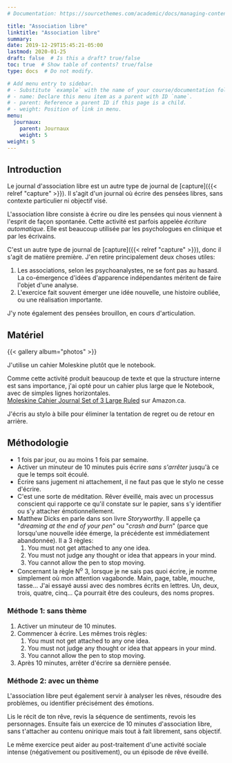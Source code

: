 ```yaml
---
# Documentation: https://sourcethemes.com/academic/docs/managing-content/

title: "Association libre"
linktitle: "Association libre"
summary:
date: 2019-12-29T15:45:21-05:00
lastmod: 2020-01-25
draft: false  # Is this a draft? true/false
toc: true  # Show table of contents? true/false
type: docs  # Do not modify.

# Add menu entry to sidebar.
# - Substitute `example` with the name of your course/documentation folder.
# - name: Declare this menu item as a parent with ID `name`.
# - parent: Reference a parent ID if this page is a child.
# - weight: Position of link in menu.
menu:
  journaux:
    parent: Journaux
    weight: 5
weight: 5
---
```


## Introduction

Le journal d'association libre est un autre type de journal de [capture]({{< relref "capture" >}}).
Il s'agit d'un journal où écrire des pensées libres, sans contexte particulier ni objectif visé.

L'association libre consiste à écrire ou dire les pensées qui nous viennent à l'esprit de façon spontanée.
Cette activité est parfois appelée *écriture automatique*.
Elle est beaucoup utilisée par les psychologues en clinique et par les écrivains.

C'est un autre type de journal de [capture]({{< relref "capture" >}}), donc il s'agit de matière première.
J'en retire principalement deux choses utiles:

1. Les associations, selon les psychoanalystes, ne se font pas au hasard.
   La co-émergence d'idées d'apparence indépendantes méritent de faire l'objet d'une analyse.
2. L'exercice fait souvent émerger une idée nouvelle, une histoire oubliée, ou une réalisation importante.

J'y note également des pensées brouillon, en cours d'articulation.


## Matériel

{{< gallery album="photos" >}}

J'utilise un cahier Moleskine plutôt que le notebook.

Comme cette activité produit beaucoup de texte et que la structure interne est sans importance,
j'ai opté pour un cahier plus large que le Notebook, avec de simples lignes horizontales.  
[Moleskine Cahier Journal Set of 3 Large Ruled](https://www.amazon.ca/dp/8883704983/ref=cm_sw_em_r_mt_dp_U_YDKgEbV8SVDAK) sur Amazon.ca.

J'écris au stylo à bille pour éliminer la tentation de regret ou de retour en arrière.


## Méthodologie

* 1 fois par jour, ou au moins 1 fois par semaine.
* Activer un minuteur de 10 minutes puis écrire *sans s'arrêter* jusqu'à ce que le temps soit écoulé.
* Écrire sans jugement ni attachement, il ne faut pas que le stylo ne cesse d'écrire.
* C'est une sorte de méditation. Rêver éveillé, mais avec un processus conscient qui rapporte ce qu'il constate sur le papier, sans s'y identifier ou s'y attacher émotionnellement.
* Matthew Dicks en parle dans son livre *Storyworthy*.
  Il appelle ça "*dreaming at the end of your pen*" ou "*crash and burn*" (parce que lorsqu'une nouvelle idée émerge, la précédente est immédiatement abandonnée).
  Il a 3 règles:
    1. You must not get attached to any one idea.
    2. You must not judge any thought or idea that appears in your mind.
    3. You cannot allow the pen to stop moving.
* Concernant la règle N<sup>o</sup> 3, lorsque je ne sais pas quoi écrire, je nomme simplement où mon attention vagabonde.
  Main, page, table, mouche, tasse…
  J'ai essayé aussi avec des nombres écrits en lettres.
  Un, deux, trois, quatre, cinq…
  Ça pourrait être des couleurs, des noms propres.


### Méthode 1: sans thème

1. Activer un minuteur de 10 minutes.
2. Commencer à écrire.
   Les mêmes trois règles:
    1. You must not get attached to any one idea.
    2. You must not judge any thought or idea that appears in your mind.
    3. You cannot allow the pen to stop moving.
3. Après 10 minutes, arrêter d'écrire sa dernière pensée.


### Méthode 2: avec un thème

L'association libre peut également servir à analyser les rêves, résoudre des problèmes, ou identifier précisément des émotions.

Lis le récit de ton rêve, revis la séquence de sentiments, revois les personnages.
Ensuite fais un exercice de 10 minutes d'association libre, sans t'attacher au contenu onirique mais tout à fait librement, sans objectif.

Le même exercice peut aider au post-traitement d'une activité sociale intense (négativement ou positivement), ou un épisode de rêve éveillé.
